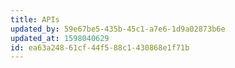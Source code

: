 ```yaml
---
title: APIs
updated_by: 59e67be5-435b-45c1-a7e6-1d9a02873b6e
updated_at: 1598040629
id: ea63a248-61cf-44f5-88c1-430868e1f71b
---
```

